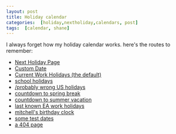 ```yaml
---
layout: post
title: Holiday calendar
categories:  [holiday,nextholiday,calendars, post]
tags:  [calendar, shane]
---
```


I always forget how my holiday calendar works.  here's the routes to remember:
<!--more-->
* [Next Holiday Page](https://gavitron.github.io/nextholiday/#)
* [Custom Date](https://gavitron.github.io/nextholiday/#custom/2078/02/15)
* [Current Work Holidays (the default)](https://gavitron.github.io/nextholiday/#work)
* [school holidays](https://gavitron.github.io/nextholiday/#school)
* [/probably wrong US holidays](https://gavitron.github.io/nextholiday/#usa)
* [countdown to spring break](https://gavitron.github.io/nextholiday/#springbreak)
* [countdown to summer vacation](https://gavitron.github.io/nextholiday/#summerbreak)
* [last known EA work holidays ](https://gavitron.github.io/nextholiday/#ea)
* [mitchell's birthday clock](https://gavitron.github.io/nextholiday/#mitchell)
* [some test dates](https://gavitron.github.io/nextholiday/#test)
* [a 404 page](https://gavitron.github.io/nextholiday/#*notfound)


